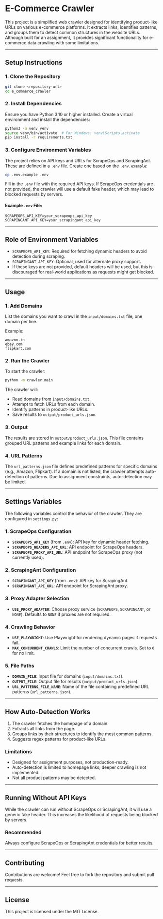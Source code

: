 # E-Commerce Crawler

This project is a simplified web crawler designed for identifying product-like URLs on various e-commerce platforms. It extracts links, identifies patterns, and groups them to detect common structures in the website URLs. Although built for an assignment, it provides significant functionality for e-commerce data crawling with some limitations.

---

## **Setup Instructions**

### **1. Clone the Repository**

```bash
git clone <repository-url>
cd e_commerce_crawler
```

### **2. Install Dependencies**

Ensure you have Python 3.10 or higher installed. Create a virtual environment and install the dependencies:

```bash
python3 -m venv venv
source venv/bin/activate  # For Windows: venv\Scripts\activate
pip install -r requirements.txt
```

### **3. Configure Environment Variables**

The project relies on API keys and URLs for ScrapeOps and ScrapingAnt. These are defined in a `.env` file. Create one based on the `.env.example`:

```bash
cp .env.example .env
```

Fill in the `.env` file with the required API keys. If ScrapeOps credentials are not provided, the crawler will use a default fake header, which may lead to blocked requests by servers.

#### Example `.env` File:

```
SCRAPEOPS_API_KEY=your_scrapeops_api_key
SCRAPINGANT_API_KEY=your_scrapingant_api_key
```

---

## **Role of Environment Variables**

- `SCRAPEOPS_API_KEY`: Required for fetching dynamic headers to avoid detection during scraping.
- `SCRAPINGANT_API_KEY`: Optional, used for alternate proxy support.
- If these keys are not provided, default headers will be used, but this is discouraged for real-world applications as requests might get blocked.

---

## **Usage**

### **1. Add Domains**

List the domains you want to crawl in the `input/domains.txt` file, one domain per line.

Example:
```
amazon.in
ebay.com
flipkart.com
```

### **2. Run the Crawler**

To start the crawler:

```bash
python -m crawler.main
```

The crawler will:
- Read domains from `input/domains.txt`.
- Attempt to fetch URLs from each domain.
- Identify patterns in product-like URLs.
- Save results to `output/product_urls.json`.

### **3. Output**

The results are stored in `output/product_urls.json`. This file contains grouped URL patterns and example links for each domain.

### **4. URL Patterns**

The `url_patterns.json` file defines predefined patterns for specific domains (e.g., Amazon, Flipkart). If a domain is not listed, the crawler attempts auto-detection of patterns. Due to assignment constraints, auto-detection may be limited.

---

## **Settings Variables**

The following variables control the behavior of the crawler. They are configured in `settings.py`:

### **1. ScrapeOps Configuration**

- **`SCRAPEOPS_API_KEY`** (from `.env`): API key for dynamic header fetching.
- **`SCRAPEOPS_HEADERS_API_URL`**: API endpoint for ScrapeOps headers.
- **`SCRAPEOPS_PROXY_API_URL`**: API endpoint for ScrapeOps proxy (not currently used).

### **2. ScrapingAnt Configuration**

- **`SCRAPINGANT_API_KEY`** (from `.env`): API key for ScrapingAnt.
- **`SCRAPINGANT_API_URL`**: API endpoint for ScrapingAnt proxy.

### **3. Proxy Adapter Selection**

- **`USE_PROXY_ADAPTER`**: Choose proxy service (`SCRAPEOPS`, `SCRAPINGANT`, or `NONE`). Defaults to `NONE` if proxies are not required.

### **4. Crawling Behavior**

- **`USE_PLAYWRIGHT`**: Use Playwright for rendering dynamic pages if requests fail.
- **`MAX_CONCURRENT_CRAWLS`**: Limit the number of concurrent crawls. Set to `0` for no limit.

### **5. File Paths**

- **`DOMAIN_FILE`**: Input file for domains (`input/domains.txt`).
- **`OUTPUT_FILE`**: Output file for results (`output/product_urls.json`).
- **`URL_PATTERNS_FILE_NAME`**: Name of the file containing predefined URL patterns (`url_patterns.json`).

---

## **How Auto-Detection Works**

1. The crawler fetches the homepage of a domain.
2. Extracts all links from the page.
3. Groups links by their structures to identify the most common patterns.
4. Suggests regex patterns for product-like URLs.

### **Limitations**

- Designed for assignment purposes, not production-ready.
- Auto-detection is limited to homepage links; deeper crawling is not implemented.
- Not all product patterns may be detected.

---

## **Running Without API Keys**

While the crawler can run without ScrapeOps or ScrapingAnt, it will use a generic fake header. This increases the likelihood of requests being blocked by servers.

### **Recommended**
Always configure ScrapeOps or ScrapingAnt credentials for better results.

---

## **Contributing**

Contributions are welcome! Feel free to fork the repository and submit pull requests.

---

## **License**

This project is licensed under the MIT License.

